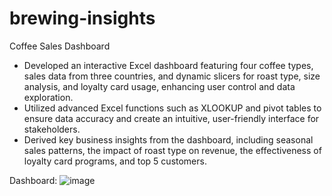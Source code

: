 # brewing-insights
Coffee Sales Dashboard
- Developed an interactive Excel dashboard featuring four coffee types, sales data from three countries, and dynamic slicers for roast type, size analysis, and loyalty card usage, enhancing user control and data exploration.
- Utilized advanced Excel functions such as XLOOKUP and pivot tables to ensure data accuracy and create an intuitive, user-friendly interface for stakeholders.
- Derived key business insights from the dashboard, including seasonal sales patterns, the impact of roast type on revenue, the effectiveness of loyalty card programs, and top 5 customers.
  
Dashboard:
![image](https://github.com/advaitpillai/brewing-insights/assets/138120457/0c03b8e8-fc5a-4ee0-876f-deb6b43ca28d)
